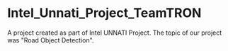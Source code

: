 # Intel_Unnati_Project_TeamTRON

A project created as part of Intel UNNATI Project. The topic of our project was "Road Object Detection".
